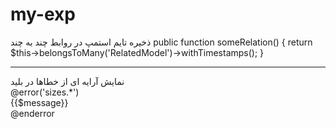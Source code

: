 # my-exp

ذخیره تایم استمپ در روابط چند به چند 
public function someRelation()
{
  return $this->belongsToMany('RelatedModel')->withTimestamps();
}

<hr>

نمایش آرایه ای از خطاها در بلید
<br>@error('sizes.*')<br>
  {{$message}}<br>
@enderror<br>
